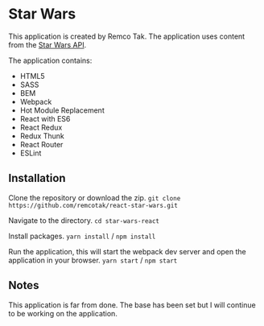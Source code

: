 # Star Wars
This application is created by Remco Tak. The application uses content from the [Star Wars API](https://swapi.co/).

The application contains:
* HTML5
* SASS
* BEM
* Webpack
* Hot Module Replacement
* React with ES6
* React Redux
* Redux Thunk
* React Router
* ESLint

## Installation
Clone the repository or download the zip.
`git clone https://github.com/remcotak/react-star-wars.git`

Navigate to the directory.
`cd star-wars-react`

Install packages.
`yarn install` / `npm install`

Run the application, this will start the webpack dev server and open the application in your browser.
`yarn start` / `npm start`

## Notes
This application is far from done. The base has been set but I will continue to be working on the application.
